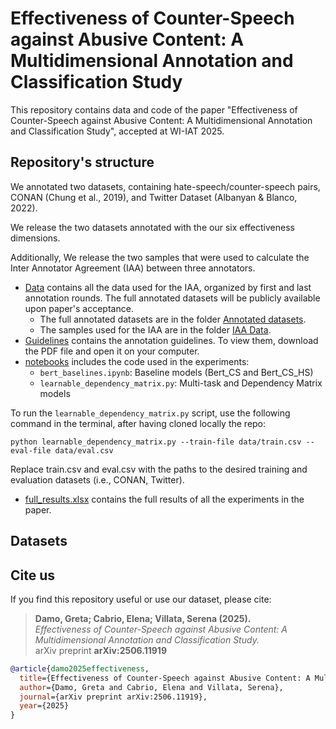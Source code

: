 # Effectiveness of Counter-Speech against Abusive Content: A Multidimensional Annotation and Classification Study

This repository contains data and code of the paper "Effectiveness of Counter-Speech against Abusive Content: A Multidimensional Annotation and Classification Study", accepted at WI-IAT 2025.


## Repository's structure
We annotated two datasets, containing hate-speech/counter-speech pairs, CONAN (Chung et al., 2019), and Twitter Dataset (Albanyan & Blanco, 2022).

We release the two datasets annotated with the our six effectiveness dimensions. 

Additionally, We release the two samples that were used to calculate the Inter Annotator Agreement (IAA) between three annotators. 

- [Data](https://github.com/grexit-d/counter-speech_effectiveness/tree/main/Data) contains all the data used for the IAA, organized by first and last annotation rounds. The full annotated datasets will be publicly available upon paper's acceptance.
   - The full annotated datasets are in the folder [Annotated datasets](https://github.com/grexit-d/counter-speech_effectiveness/tree/main/Data/Annotated\datasets).
   - The samples used for the IAA are in the folder [IAA Data](https://github.com/grexit-d/counter-speech_effectiveness/tree/main/Data/IAA\Data).
- [Guidelines](https://github.com/grexit-d/counter-speech_effectiveness/tree/main/Guidelines) contains the annotation guidelines. To view them, download the PDF file and open it on your computer.
- [notebooks](notebooks) includes the code used in the experiments:
  - `bert_baselines.ipynb`: Baseline models (Bert_CS and Bert_CS_HS)
  - `learnable_dependency_matrix.py`: Multi-task and Dependency Matrix models
    
To run the `learnable_dependency_matrix.py` script, use the following command in the terminal, after having cloned locally the repo:

 `python learnable_dependency_matrix.py --train-file data/train.csv --eval-file data/eval.csv`
  
Replace train.csv and eval.csv with the paths to the desired training and evaluation datasets (i.e., CONAN, Twitter).

- [full_results.xlsx](full_results.xlsx) contains the full results of all the experiments in the paper.


## Datasets




## Cite us

If you find this repository useful or use our dataset, please cite:

> **Damo, Greta; Cabrio, Elena; Villata, Serena (2025).**  
> *Effectiveness of Counter-Speech against Abusive Content: A Multidimensional Annotation and Classification Study.*  
> arXiv preprint **arXiv:2506.11919**

```bibtex
@article{damo2025effectiveness,
  title={Effectiveness of Counter-Speech against Abusive Content: A Multidimensional Annotation and Classification Study},
  author={Damo, Greta and Cabrio, Elena and Villata, Serena},
  journal={arXiv preprint arXiv:2506.11919},
  year={2025}
}
```

